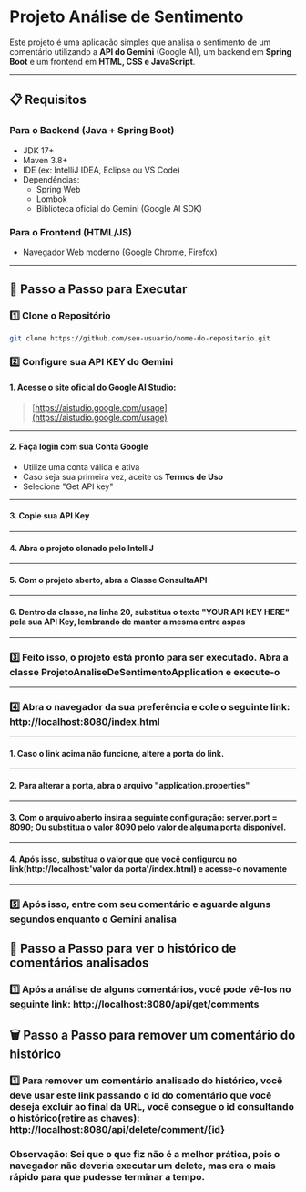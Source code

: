 # Projeto Análise de Sentimento

Este projeto é uma aplicação simples que analisa o sentimento de um comentário utilizando a **API do Gemini** (Google AI), um backend em **Spring Boot** e um frontend em **HTML, CSS e JavaScript**.

---

## 📋 Requisitos

### Para o Backend (Java + Spring Boot)
- JDK 17+
- Maven 3.8+
- IDE (ex: IntelliJ IDEA, Eclipse ou VS Code)
- Dependências:
  - Spring Web
  - Lombok
  - Biblioteca oficial do Gemini (Google AI SDK)
  
### Para o Frontend (HTML/JS)
- Navegador Web moderno (Google Chrome, Firefox)

---

## 🚀 Passo a Passo para Executar

### 1️⃣ Clone o Repositório

```bash
git clone https://github.com/seu-usuario/nome-do-repositorio.git
```

### 2️⃣ Configure sua API KEY do Gemini

#### 1️. Acesse o site oficial do Google AI Studio:
> [https://aistudio.google.com/usage](https://aistudio.google.com/usage)

---

#### 2️. Faça login com sua Conta Google
- Utilize uma conta válida e ativa
- Caso seja sua primeira vez, aceite os **Termos de Uso** 
- Selecione "Get API key"

---

#### 3. Copie sua API Key

---

#### 4. Abra o projeto clonado pelo IntelliJ

---

#### 5. Com o projeto aberto, abra a Classe ConsultaAPI

---

#### 6. Dentro da classe, na linha 20, substitua o texto "YOUR API KEY HERE" pela sua API Key, lembrando de manter a mesma entre aspas

---

### 3️⃣ Feito isso, o projeto está pronto para ser executado. Abra a classe ProjetoAnaliseDeSentimentoApplication e execute-o

---

### 4️⃣ Abra o navegador da sua preferência e cole o seguinte link: http://localhost:8080/index.html

---

#### 1. Caso o link acima não funcione, altere a porta do link.

---

#### 2. Para alterar a porta, abra o arquivo "application.properties"

---

#### 3. Com o arquivo aberto insira a seguinte configuração: server.port = 8090; Ou substitua o valor 8090 pelo valor de alguma porta disponível.

---

#### 4. Após isso, substitua o valor que que você configurou no link(http://localhost:'valor da porta'/index.html) e acesse-o novamente

---

### 5️⃣ Após isso, entre com seu comentário e aguarde alguns segundos enquanto o Gemini analisa

## 📅 Passo a Passo para ver o histórico de comentários analisados

### 1️⃣ Após a análise de alguns comentários, você pode vê-los no seguinte link: http://localhost:8080/api/get/comments

## 🗑️ Passo a Passo para remover um comentário do histórico

### 1️⃣ Para remover um comentário analisado do histórico, você deve usar este link passando o id do comentário que você deseja excluir ao final da URL, você consegue o id consultando o histórico(retire as chaves): http://localhost:8080/api/delete/comment/{id}

### Observação: Sei que o que fiz não é a melhor prática, pois o navegador não deveria executar um delete, mas era o mais rápido para que pudesse terminar a tempo.
